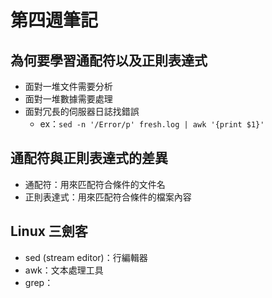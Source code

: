 # 第四週筆記
## 為何要學習通配符以及正則表達式
* 面對一堆文件需要分析
* 面對一堆數據需要處理
* 面對冗長的伺服器日誌找錯誤
    + ex：`sed -n '/Error/p' fresh.log | awk '{print $1}'`
## 通配符與正則表達式的差異
* 通配符：用來匹配符合條件的文件名
* 正則表達式：用來匹配符合條件的檔案內容
## Linux 三劍客
* sed (stream editor)：行編輯器
* awk：文本處理工具
* grep：